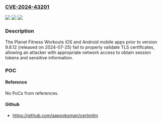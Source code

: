 ### [CVE-2024-43201](https://cve.mitre.org/cgi-bin/cvename.cgi?name=CVE-2024-43201)
![](https://img.shields.io/static/v1?label=Product&message=Planet%20Fitness%20Workouts&color=blue)
![](https://img.shields.io/static/v1?label=Version&message=n%2Fa&color=blue)
![](https://img.shields.io/static/v1?label=Vulnerability&message=CWE-295%20Improper%20Certificate%20Validation&color=brighgreen)

### Description

The Planet Fitness Workouts iOS and Android mobile apps prior to version 9.8.12 (released on 2024-07-25) fail to properly validate TLS certificates, allowing an attacker with appropriate network access to obtain session tokens and sensitive information.

### POC

#### Reference
No PoCs from references.

#### Github
- https://github.com/aapooksman/certmitm

